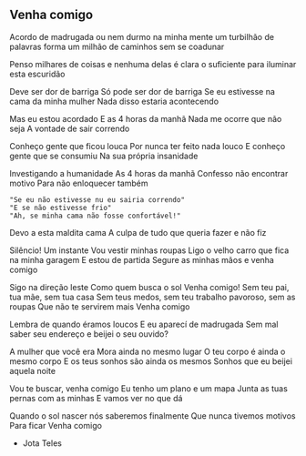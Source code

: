 ## Venha comigo

Acordo de madrugada
ou nem durmo
na minha mente
um turbilhão de palavras
forma um milhão de caminhos
sem se coadunar

Penso milhares de coisas
e nenhuma delas é clara o suficiente
para iluminar esta escuridão

Deve ser dor de barriga
Só pode ser dor de barriga
Se eu estivesse na cama da minha mulher
Nada disso estaria acontecendo

Mas eu estou acordado
E as 4 horas da manhã
Nada me ocorre que não seja
A vontade de sair correndo

Conheço gente que ficou louca
Por nunca ter feito nada louco
E conheço gente que se consumiu
Na sua própria insanidade

Investigando a humanidade
As 4 horas da manhã
Confesso não encontrar motivo
Para não enloquecer também

    "Se eu não estivesse nu eu sairia correndo"
    "E se não estivesse frio"
    "Ah, se minha cama não fosse confortável!"

Devo a esta maldita cama
A culpa de tudo que queria fazer e não fiz

Silêncio! Um instante
Vou vestir minhas roupas
Ligo o velho carro que fica na minha garagem
E estou de partida
Segure as minhas mãos e venha comigo

Sigo na direção leste
Como quem busca o sol
Venha comigo!
Sem teu pai, tua mãe, sem tua casa
Sem teus medos, sem teu trabalho pavoroso, 
sem as roupas
Que não te servirem mais
Venha comigo

Lembra de quando éramos loucos
E eu aparecí de madrugada
Sem mal saber seu endereço 
e beijei o seu ouvido?

A mulher que você era
Mora ainda no mesmo lugar
O teu corpo é ainda o mesmo corpo
E os teus sonhos são ainda os mesmos
Sonhos que eu beijei aquela noite

Vou te buscar, venha comigo
Eu tenho um plano e um mapa
Junta as tuas pernas com as minhas
E vamos ver no que dá

Quando o sol nascer nós saberemos finalmente
Que nunca tivemos motivos 
Para ficar
Venha comigo

- Jota Teles